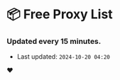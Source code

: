 # :package: Free Proxy List
### Updated every 15 minutes.

- Last updated: `2024-10-20 04:20`

:heart:
